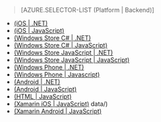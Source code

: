 > [AZURE.SELECTOR-LIST (Platform | Backend)]
- [(iOS | .NET)](../articles/mobile-services-dotnet-backend-ios-authorize-users-in-scripts.md)
- [(iOS | JavaScript)](../articles/mobile-services-ios-authorize-users-in-scripts.md)
- [(Windows Store C# | .NET)](../articles/mobile-services-dotnet-backend-windows-store-dotnet-authorize-users-in-scripts.md)
- [(Windows Store C# | JavaScript)](../articles/mobile-services-windows-store-dotnet-authorize-users-in-scripts.md)
- [(Windows Store JavaScript | .NET)](../articles/mobile-services-dotnet-backend-windows-store-javascript-authorize-users-in-scripts.md)
- [(Windows Store JavaScript | JavaScript)](../articles/mobile-services-windows-store-javascript-authorize-users-in-scripts.md)
- [(Windows Phone | .NET)](../articles/mobile-services-dotnet-backend-windows-phone-authorize-users-in-scripts.md)
- [(Windows Phone | Javascript)](../articles/mobile-services-windows-phone-authorize-users-in-scripts.md)
- [(Android | .NET)](../articles/mobile-services-dotnet-backend-android-authorize-users-in-scripts.md)
- [(Android | JavaScript)](../articles/mobile-services-android-authorize-users-in-scripts.md)
- [(HTML | JavaScript)](../articles/mobile-services-html-authorize-users-in-scripts.md)
- [(Xamarin iOS | JavaScript)](../articles/partner-xamarin-mobile-services-ios-authorize-users-in-scripts.md)
data/)
- [(Xamarin Android | JavaScript)](../articles/partner-xamarin-mobile-services-android-authorize-users-in-scripts.md)
